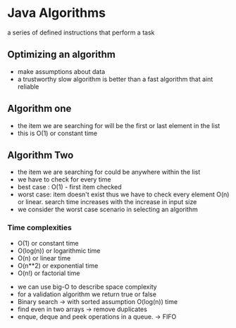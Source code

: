 # Java Algorithms
a series of defined instructions that perform a task

## Optimizing an algorithm
- make assumptions about data
- a trustworthy slow algorithm is better than a fast algorithm that aint reliable
## Algorithm one
- the item we are searching for will be the first or last element in the list
- this is O(1) or constant time
## Algorithm Two
- the item we are searching for could be anywhere within the list
- we have to check for every time
- best case : O(1) - first item checked
- worst case: item doesn't exist thus we have to check every element O(n) or linear. search time increases with the increase in input size
- we consider the worst case scenario in selecting an algorithm

### Time complexities
* O(1) or constant time
* O(log(n)) or logarithmic time
* O(n) or linear time
* O(n**2) or exponential time
* O(n!) or factorial time

- we can use big-O to describe space complexity
- for a validation algorithm we return true or false
- Binary search -> with sorted assumption O(log(n)) time
- find even in two arrays -> remove duplicates
- enque, deque and peek operations in a queue. -> FIFO
